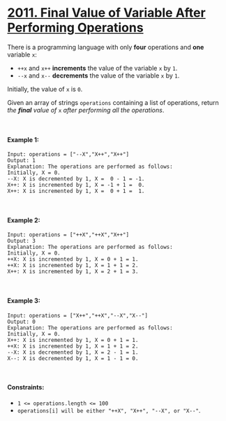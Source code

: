 # [2011. Final Value of Variable After Performing Operations](https://leetcode.com/problems/final-value-of-variable-after-performing-operations/)

There is a programming language with only **four** operations and **one** variable `x`:
- `++x` and `x++` **increments** the value of the variable `x` by `1`.
- `--x` and `x--` **decrements** the value of the variable `x` by `1`.

Initially, the value of `x` is `0`.

Given an array of strings `operations` containing a list of operations, return *the **final** value of* `x` *after performing all the operations*.

<br>

#### Example 1:
```
Input: operations = ["--X","X++","X++"]
Output: 1
Explanation: The operations are performed as follows:
Initially, X = 0.
--X: X is decremented by 1, X =  0 - 1 = -1.
X++: X is incremented by 1, X = -1 + 1 =  0.
X++: X is incremented by 1, X =  0 + 1 =  1.
```
<br>

#### Example 2:
```
Input: operations = ["++X","++X","X++"]
Output: 3
Explanation: The operations are performed as follows:
Initially, X = 0.
++X: X is incremented by 1, X = 0 + 1 = 1.
++X: X is incremented by 1, X = 1 + 1 = 2.
X++: X is incremented by 1, X = 2 + 1 = 3.
```
<br>

#### Example 3:
```
Input: operations = ["X++","++X","--X","X--"]
Output: 0
Explanation: The operations are performed as follows:
Initially, X = 0.
X++: X is incremented by 1, X = 0 + 1 = 1.
++X: X is incremented by 1, X = 1 + 1 = 2.
--X: X is decremented by 1, X = 2 - 1 = 1.
X--: X is decremented by 1, X = 1 - 1 = 0.
```
<br>

#### Constraints:
- `1 <= operations.length <= 100`
- `operations[i] will be either "++X", "X++", "--X", or "X--"`.

